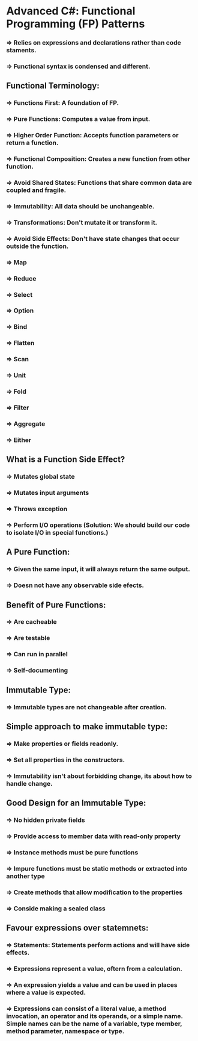 # Advanced C#: Functional Programming (FP) Patterns

### => Relies on expressions and declarations rather than code staments.
### => Functional syntax is condensed and different.

## Functional Terminology:
### => Functions First: A foundation of FP.
### => Pure Functions: Computes a value from input.
### => Higher Order Function: Accepts function parameters or return a function.
### => Functional Composition: Creates a new function from other function.
### => Avoid Shared States: Functions that share common data are coupled and fragile.
### => Immutability: All data should be unchangeable.
### => Transformations: Don't mutate it or transform it.
### => Avoid Side Effects: Don't have state changes that occur outside the function.
### => Map
### => Reduce
### => Select
### => Option
### => Bind
### => Flatten
### => Scan
### => Unit
### => Fold
### => Filter
### => Aggregate
### => Either


## What is a Function Side Effect?
### => Mutates global state
### => Mutates input arguments
### => Throws exception
### => Perform I/O operations (Solution: We should build our code to isolate I/O in special functions.)

## A Pure Function:
### => Given the same input, it will always return the same output.
### => Doesn not have any observable side efects.

## Benefit of Pure Functions:
### => Are cacheable
### => Are testable
### => Can run in parallel
### => Self-documenting

## Immutable Type:
### => Immutable types are not changeable after creation.

## Simple approach to make immutable type:
### => Make properties or fields readonly.
### => Set all properties in the constructors.

### => Immutability isn't about forbidding change, its about how to handle change.

## Good Design for an Immutable Type:
### => No hidden private fields
### => Provide access to member data with read-only property
### => Instance methods must be pure functions
### => Impure functions must be static methods or extracted into another type
### => Create methods that allow modification to the properties
### => Conside making a sealed class

## Favour expressions over statemnets:
### => Statements: Statements perform actions and will have side effects.
### => Expressions represent a value, oftern from a calculation.
### => An expression yields a value and can be used in places where a value is expected.
### => Expressions can consist of a literal value, a method invocation, an operator and its operands, or a simple name. Simple names can be the name of a variable, type member, method parameter, namespace or type.
















